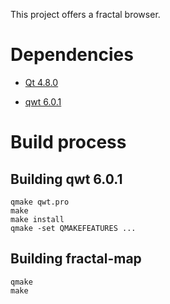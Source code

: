 This project offers a fractal browser.

# Dependencies

- [Qt 4.8.0](http://qt-project.org/downloads/)
  
- [qwt 6.0.1](http://sourceforge.net/projects/qwt/)

# Build process

## Building qwt 6.0.1
   `qmake qwt.pro`   
   `make`   
   `make install`   
   `qmake -set QMAKEFEATURES ...`   
   
## Building fractal-map
   `qmake`   
   `make`
